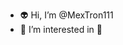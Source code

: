 - 👽 Hi, I’m @MexTron111
- 👀 I’m interested in 🥷

<!---
MexTron111/MexTron111 is a ✨ special ✨ repository because its `README.md` (this file) appears on your GitHub profile.
You can click the Preview link to take a look at your changes.
--->
